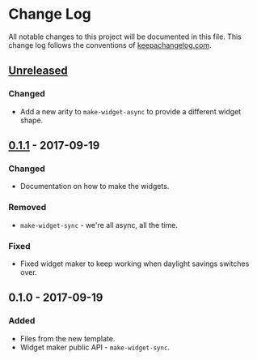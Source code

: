 # Change Log
All notable changes to this project will be documented in this file. This change log follows the conventions of [keepachangelog.com](http://keepachangelog.com/).

## [Unreleased]
### Changed
- Add a new arity to `make-widget-async` to provide a different widget shape.

## [0.1.1] - 2017-09-19
### Changed
- Documentation on how to make the widgets.

### Removed
- `make-widget-sync` - we're all async, all the time.

### Fixed
- Fixed widget maker to keep working when daylight savings switches over.

## 0.1.0 - 2017-09-19
### Added
- Files from the new template.
- Widget maker public API - `make-widget-sync`.

[Unreleased]: https://github.com/your-name/scrapecontracts/compare/0.1.1...HEAD
[0.1.1]: https://github.com/your-name/scrapecontracts/compare/0.1.0...0.1.1
